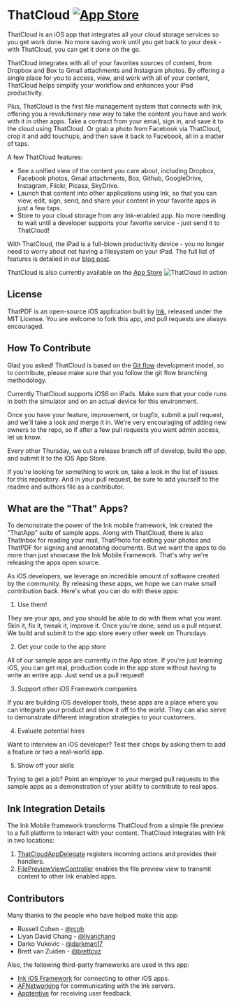 ThatCloud [![App Store](http://linkmaker.itunes.apple.com/htmlResources/assets/en_us//images/web/linkmaker/badge_appstore-lrg.png)](https://itunes.apple.com/app/id681023311)
=========

ThatCloud is an iOS app that integrates all your cloud storage services so you get work done. No more saving work until you get back to your desk - with ThatCloud, you can get it done on the go.

ThatCloud integrates with all of your favorites sources of content, from Dropbox and Box to Gmail attachments and Instagram photos. By offering a single place for you to access, view, and work with all of your content, ThatCloud helps simplify your workflow and enhances your iPad productivity. 

Plus, ThatCloud is the first file management system that connects with Ink, offering you a revolutionary new way to take the content you have and work with it in other apps. Take a contract from your email, sign in, and save it to the cloud using ThatCloud. Or grab a photo from Facebook via ThatCloud, crop it and add touchups, and then save it back to Facebook, all in a matter of taps.

A few ThatCloud features:
* See a unified view of the content you care about, including Dropbox, Facebook photos, Gmail attachments, Box, Github, GoogleDrive, Instagram, Flickr, Picasa, SkyDrive.
* Launch that content into other applications using Ink, so that you can view, edit, sign, send, and share your content in your favorite apps in just a few taps.
* Store to your cloud storage from any Ink-enabled app. No more needing to wait until a developer supports your favorite service - just send it to ThatCloud!

With ThatCloud, the iPad is a full-blown productivity device - you no longer need to worry about not having a filesystem on your iPad. The full list of features is detailed in our [blog post](http://blog.inkmobility.com/post/58830177894/introducing-thatcloud-your-portal-to-your-cloud).

ThatCloud is also currently available on the [App Store](https://itunes.apple.com/app/id681023311)
![ThatCloud in action](https://s3.amazonaws.com/your_own_bucket/Cq4qJEoAQmWLSZXbKedw_awesome)

License
-------
ThatPDF is an open-source iOS application built by [Ink](www.inkmobility.com), released under the MIT License. You are welcome to fork this app, and pull requests are always encouraged.

How To Contribute
-------------------------
Glad you asked! ThatCloud is based on the [Git flow](http://nvie.com/posts/a-successful-git-branching-model/) development model, so to contribute, please make sure that you follow the git flow branching methodology.

Currently ThatCloud supports iOS6 on iPads. Make sure that your code runs in both the simulator and on an actual device for this environment.

Once you have your feature, improvement, or bugfix, submit a pull request, and we'll take a look and merge it in. We're very encouraging of adding new owners to the repo, so if after a few pull requests you want admin access, let us know.

Every other Thursday, we cut a release branch off of develop, build the app, and submit it to the iOS App Store.

If you're looking for something to work on, take a look in the list of issues for this repository. And in your pull request, be sure to add yourself to the readme and authors file as a contributor.

What are the "That" Apps?
-------------------------

To demonstrate the power of the Ink mobile framework, Ink created the "ThatApp" suite of sample apps. Along with ThatCloud, there is also ThatInbox for reading your mail, ThatPhoto for editing your photos and ThatPDF for signing and annotating documents. But we want the apps to do more than just showcase the Ink Mobile Framework. That's why we're releasing the apps open source. 

As iOS developers, we leverage an incredible amount of software created by the community. By releasing these apps, we hope we can make small contribution back. Here's what you can do with these apps:
  1. Use them!
    
  They are your aps, and you should be able to do with them what you want. Skin it, fix it, tweak it, improve it. Once you're done, send us a pull request. We build and submit to the app store every other week on Thursdays.
  
  2. Get your code to the app store 

  All of our sample apps are currently in the App store. If you're just learning iOS, you can get real, production code in the app store without having to write an entire app. Just send us a pull request!

  3. Support other iOS Framework companies
  
  If you are building iOS developer tools, these apps are a place where you can integrate your product and show it off to the world. They can also serve to demonstrate different integration strategies to your customers.

  4. Evaluate potential hires
  
  Want to interview an iOS developer? Test their chops by asking them to add a feature or two a real-world app.

  5. Show off your skills
  
  Trying to get a job? Point an employer to your merged pull requests to the sample apps as a demonstration of your ability to contribute to real apps.
  
  
Ink Integration Details
-----------------------
The Ink Mobile framework transforms ThatCloud from a simple file preview to a full platform to interact with your content. ThatCloud integrates with Ink in two locations:

  1. [ThatCloudAppDelegate](https://github.com/Ink/ThatCloud/blob/develop/Classes/ThatCloudAppDelegate.m#L29) registers incoming actions and provides their handlers.
  2. [FilePreviewViewController](https://github.com/Ink/ThatCloud/blob/develop/Classes/FilePreviewViewController.m#L121) enables the file preview view to transmit content to other Ink enabled apps.

Contributors
------------
Many thanks to the people who have helped make this app:

* Russell Cohen - [@rcoh](https://github.com/rcoh)
* Liyan David Chang - [@liyanchang](https://github.com/liyanchang)
* Darko Vukovic - [@darkman17](https://github.com/darkman17)
* Brett van Zuiden - [@brettcvz](https://github.com/brettcvz)

Also, the following third-party frameworks are used in this app:

* [Ink iOS Framework](https://github.com/Ink/InkiOSFramework) for connecting to other iOS apps.
* [AFNetworking](https://github.com/AFNetworking/AFNetworking) for communicating with the Ink servers.
* [Apptentive](https://github.com/apptentive/apptentive-ios) for receiving user feedback.
